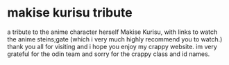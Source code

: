 # makise kurisu tribute
a tribute to the anime character herself Makise Kurisu, with links to watch the anime steins;gate (which i very much highly recommend you to watch.)
thank you all for visiting and i hope you enjoy my crappy website.
im very grateful for the odin team and sorry for the crappy class and id names.
